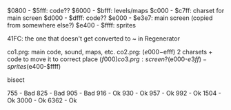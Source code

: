 $0800 - $5fff: code??
$6000 - $bfff: levels/maps
$c000 - $c7ff: charset for main screen
$d000 - $dfff: code??
$e000 - $e3e7: main screen (copied from somewhere else?)
$e400 - $ffff: sprites


41FC: the one that doesn't get converted to ~ in Regenerator

co1.prg: main code, sound, maps, etc.
co2.prg: ($e000-$efff) 2 charsets + code to move it to correct place ($f000)
co3.prg: screen? ($e000-$e3ff) - sprites ($e400-$ffff)


bisect

755 - Bad
825 - Bad
905 - Bad
916 - Ok
930 - Ok
957 - Ok
992 - Ok
1504 - Ok
3000 - Ok
6362 - Ok
